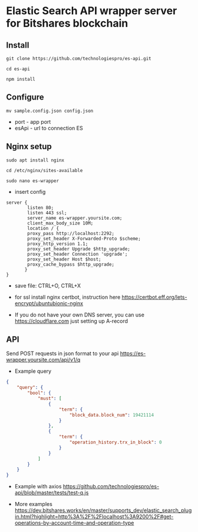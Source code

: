 # Elastic Search API wrapper server for Bitshares blockchain

## Install

`git clone https://github.com/technologiespro/es-api.git`

`cd es-api`

`npm install`

## Configure

`mv sample.config.json config.json`

- port - app port
- esApi - url to connection ES

## Nginx setup

`sudo apt install nginx`

`cd /etc/nginx/sites-available`

`sudo nano es-wrapper`

- insert config

```
server {
        listen 80;
        listen 443 ssl;
        server_name es-wrapper.yoursite.com;
        client_max_body_size 10M;
        location / {
        proxy_pass http://localhost:2292;
        proxy_set_header X-Forwarded-Proto $scheme;
        proxy_http_version 1.1;
        proxy_set_header Upgrade $http_upgrade;
        proxy_set_header Connection 'upgrade';
        proxy_set_header Host $host;
        proxy_cache_bypass $http_upgrade;
       }
}

```

- save file: CTRL+O, CTRL+X

- for ssl install nginx certbot, instruction here https://certbot.eff.org/lets-encrypt/ubuntubionic-nginx

* If you do not have your own DNS server, you can use https://cloudflare.com just setting up A-record

## API

Send POST requests in json format to your api https://es-wrapper.yoursite.com/api/v1/q

- Example query

```json
{
    "query": {
        "bool": {
            "must": [
                {
                    "term": {
                        "block_data.block_num": 19421114
                    }
                },
                {
                    "term": {
                        "operation_history.trx_in_block": 0
                    }
                }
            ]
        }
    }
}

```

- Example with axios https://github.com/technologiespro/es-api/blob/master/tests/test-q.js

- More examples https://dev.bitshares.works/en/master/supports_dev/elastic_search_plugin.html?highlight=http%3A%2F%2Flocalhost%3A9200%2F#get-operations-by-account-time-and-operation-type








